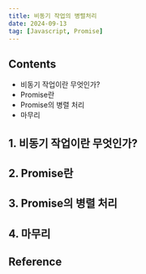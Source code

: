 ```yaml
---
title: 비동기 작업의 병렬처리
date: 2024-09-13
tag: [Javascript, Promise]
---
```


## Contents

- 비동기 작업이란 무엇인가?
- Promise란
- Promise의 병렬 처리
- 마무리

## 1. 비동기 작업이란 무엇인가?

## 2. Promise란

## 3. Promise의 병렬 처리

## 4. 마무리

## Reference
